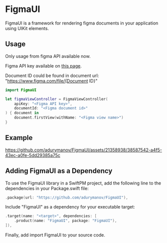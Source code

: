 # FigmaUI

FigmaUI is a framework for rendering figma documents in your application using UIKit elements.

## Usage

Only usage from figma API available now. 

Figma API key available on [this page](https://www.figma.com/developers/api#get-files-endpoint).

Document ID could be found in document url: "https://www.figma.com/file/{Document ID}" 

```swift
import FigmaUI

let figmaViewController = FigmaViewController(
    apiKey: "<Figma API key>",
    documentId: "<Figma document id>"
) { document in
    document.firstView(withName: "<Figma view name>")
}
```

## Example

https://github.com/adurymanov/FigmaUI/assets/21358938/38587542-a4f5-43ec-a0fe-5dd29385a75c


## Adding FigmaUI as a Dependency

To use the FigmaUI library in a SwiftPM project, add the following line to the dependencies in your Package.swift file:

```swift
.package(url: "https://github.com/adurymanov/FigmaUI"),
```

Include "FigmaUI" as a dependency for your executable target:

```swift
.target(name: "<target>", dependencies: [
    .product(name: "FigmaUI", package: "FigmaUI"),
]),
```

Finally, add import FigmaUI to your source code.
